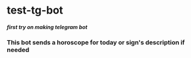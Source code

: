 # test-tg-bot
##### first try on making telegram bot
### This bot sends a horoscope for today or sign's description if needed
